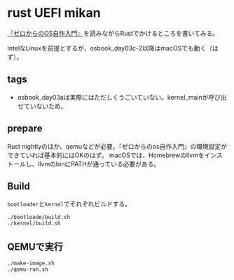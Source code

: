 # rust UEFI mikan

[『ゼロからのOS自作入門』](https://book.mynavi.jp/ec/products/detail/id=121220)を読みながらRustでかけるところを書いてみる。

IntelなLinuxを前提とするが、osbook_day03c-2以降はmacOSでも動く（はず）。

## tags

* osbook_day03aは実際にはただしくうごいていない。kernel_mainが呼び出せていないため。

## prepare

Rust nightlyのほか、qemuなどが必要。『ゼロからのos自作入門』の環境設定ができていれば基本的にはOKのはず。
macOSでは、Homebrewのllvmをインストールし、llvmのbinにPATHが通っている必要がある。

## Build

`bootloader`と`kernel`でそれぞれビルドする。

```
./bootloade/build.sh
./kernel/build.sh
```

## QEMUで実行

```
./make-image.sh
./qemu-run.sh
```


